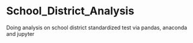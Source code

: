 # School_District_Analysis
Doing analysis on school district standardized test via pandas, anaconda and jupyter
